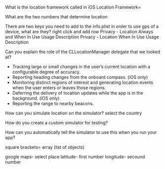 What is the location framework called in iOS
Location Framework= 



What are the two numbers that determine location



There are two keys you need to add to the info.plist in order to use gps of a device, what are they?
right click and add row
Privacy - Location Always and When In Use Usage Description
Privacy - Location When In Use Usage Description


Can you explain the role of the CLLocationManager delegate that we looked at?
- Tracking large or small changes in the user’s current location with a configurable degree of accuracy.
- Reporting heading changes from the onboard compass. (iOS only)
- Monitoring distinct regions of interest and generating location events when the user enters or leaves those regions.
- Deferring the delivery of location updates while the app is in the background. (iOS only)
- Reporting the range to nearby beacons.


How can you simulate location on the simulator?
select the country


How do you create a custom simulator for testing?



How can you automatically tell the simulator to use this when you run your app?



square brackets= array (list of objects)


google maps- select place
latitude- first number
longitude- secound number
